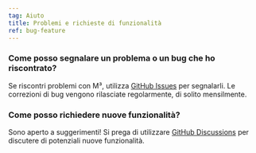 ```yaml
---
tag: Aiuto
title: Problemi e richieste di funzionalità
ref: bug-feature
---
```


### Come posso segnalare un problema o un bug che ho riscontrato?

Se riscontri problemi con M³, utilizza [GitHub Issues]({{site.github}}/issues/new?labels=bug,from+app&template=bug_report.md) per segnalarli. Le correzioni di bug vengono rilasciate regolarmente, di solito mensilmente.

### Come posso richiedere nuove funzionalità?

Sono aperto a suggerimenti! Si prega di utilizzare [GitHub Discussions]({{site.github}}/discussions) per discutere di potenziali nuove funzionalità.
